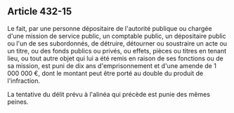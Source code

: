 Article 432-15
----
Le fait, par une personne dépositaire de l'autorité publique ou chargée d'une
mission de service public, un comptable public, un dépositaire public ou l'un de
ses subordonnés, de détruire, détourner ou soustraire un acte ou un titre, ou
des fonds publics ou privés, ou effets, pièces ou titres en tenant lieu, ou tout
autre objet qui lui a été remis en raison de ses fonctions ou de sa mission, est
puni de dix ans d'emprisonnement et d'une amende de 1 000 000 €, dont le montant
peut être porté au double du produit de l'infraction.

La tentative du délit prévu à l'alinéa qui précède est punie des mêmes peines.

